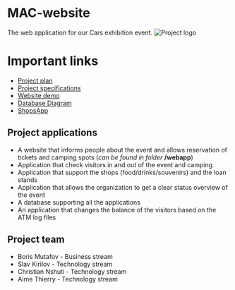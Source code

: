 # MAC-website
The web application for our Cars exhibition event.
![Project logo](https://i.imgur.com/tsE5hd7.png)

# Important links
- [Project plan](https://docs.google.com/document/d/1XhjYBlt6JnqJdXRzrma25c7pxNJoXv2DMj1eFfG6P38/edit#)
- [Project specifications](https://docs.google.com/document/d/10CVxsU1qPqAs7e8cIuJF5d7Vr24_Xm04xRPO0IsRdZQ/edit#heading=h.y4cld9tkykwj)
- [Website demo](https://thawing-depths-88596.herokuapp.com/)
- [Database Diagram](https://github.com/Slavkata/MAC/blob/master/mac1.html)
- [ShopsApp](https://bit.ly/2WBvoLy)

## Project applications
- A website that informs people about the event and allows reservation of tickets and camping spots (*can be found in folder* **/webapp**)
- Application that check visitors in and out of the event and camping 
- Application that support the shops (food/drinks/souvenirs) and the loan stands 
- Application that allows the organization to get a clear status overview of the event 
- A database supporting all the applications 
- An application that changes the balance of the visitors based on the ATM log files

## Project team
- Boris Mutafov - Business stream
- Slav Kirilov - Technology stream
- Christian Nshuti - Technology stream
- Aime Thierry - Technology stream

